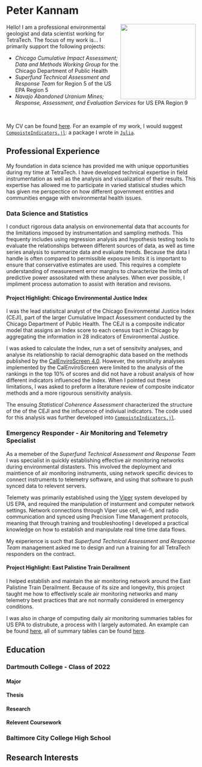 # Peter Kannam 
<img src="docs\assests\images\peterkannam_headshot.png" align="right" width="200px"/>
Hello! I am a professional environmental geologist and data scientist working for TetraTech. The focus of my work is... I primarily support the following projects:

- *Chicago Cumulative Impact Assessment; Data and Methods Working Group* for the Chicago Department of Public Health
- *Superfund Technical Assessment and Response Team* for Region 5 of the US EPA Region 5
- *Navajo Abandoned Uranium Mines; Response, Assessment, and Evaluation Services* for US EPA Region 9
<br clear="left"/>

My CV can be found [here](). For an example of my work, I would suggest  [`CompoisteIndicators.jl`](https://github.com/peterkannam/CompositeIndicators.jl?tab=readme-ov-file#compositeindicatorsjl): a package I wrote in [`Julia`](https://julialang.org/).

## Professional Experience

My foundation in data science has provided me with unique opportunities during my time at TetraTech. I have developed technical expertise in field instrumentation as well as the analysis and visualization of their results. This expertise has allowed me to participate in varied statisical studies which has given me perspectice on how different government entities and communities engage with environmental health issues.

### Data Science and Statistics

I conduct rigorous data analysis on environemental data that accounts for the limitations imposed by instrumentation and sampling methods. 
This frequenty includes using regression analysis and hypothesis testing tools to evaluate the relationships between different sources of data, as well as time series analysis to summarize data and evaluate trends. 
Because the data I handle is often compared to permissible exposure limits it is important to ensure that conservative estimates are used. This requires a complete understanding of measurement error margins to characterize the limits of predictive power assositated with these analyses. When ever possible, I impliment process automation to assist with iteration and revisons. 

#### Project Highlight: Chicago Environmental Justice Index

I was the lead statisitcal analyst of the Chicago Environmental Justice Index (CEJI), part of the larger Cumulative Impact Assessment conducted by the Chicago Department of Public Health. The CEJI is a composite indicator model that assigns an Index score to each census tract in Chicago by aggregating the information in 28 indicators of Environmental Justice. 

I was asked to calculate the Index, run a set of sensitvity analyses, and analyse its relationship to racial demographic data based on the methods published by the [CalEnviroScreen 4.0](https://oehha.ca.gov/calenviroscreen/report/calenviroscreen-40). However, the sensitivity analyses implemented by the CalEnviroScreen were limited to the analysis of the rankings in the top 10% of scores and did not have a robust analysis of how different indicators influenced the Index. When I pointed out these limitations, I was asked to preform a literature review of composite indicator methods and a more rigourous sensitivity analysis. 

The ensuing *Statistical Coherence Assessment* characterized the structure of the of the CEJI and the influcence of indiviual indicators. The code used for this analysis was further developed into [`CompoisteIndicators.jl`](https://github.com/peterkannam/CompositeIndicators.jl?tab=readme-ov-file#compositeindicatorsjl).

### Emergency Responder - Air Monitoring and Telemetry Specialist

As a memeber of the *Superfund Technical Assessment and Response Team* I was specialist in quickly establishing effective air monitoring networks during environmental distasters. This involved the deployment and maintience of air monitoring instruments, using network specific devices to connect instruments to telemetry software, and using that software to push synced data to relevent servers. 

Telemety was primarily established using the [Viper](https://response.epa.gov/site/site_profile.aspx?site_id=5033) system developed by US EPA, and required the manipulation of insturment and computer network settings. Network connections through Viper use cell, wi-fi, and radio communication and synced using Precision Time Management protocols, meaning that through training and troubleshooting I developed a practical knowledge on how to establish and manipulate real time time data flows.

My experience is such that *Superfund Technical Assessment and Response Team* management asked me to design and run a training for all TetraTech responders on the contract.

#### Project Highlight: East Palistine Train Derailment 

I helped establish and maintain the air monitoring network around the East Palistine Train Derailment.  Because of its size and longevity, this project taught me how to effectively scale air monitoring networks and many telemetry best practices that are not normally considered in emergency conditions. 

I was also in charge of computing daily air monitoring summaries tables for US EPA to distrubute, a process with I largely automated. An example can be found [here](https://www.epa.gov/system/files/documents/2023-06/Continuous%20Monitoring%20Summary%20Table_20230611_Community_508T.pdf), all of summary tables can be found [here](https://www.epa.gov/east-palestine-oh-train-derailment/air-monitoring-documents).


## Education 

### Dartmouth College - Class of 2022

#### Major
#### Thesis
#### Research
#### Relevent Coursework

### Baltimore City College High School

## Research Interests

##
